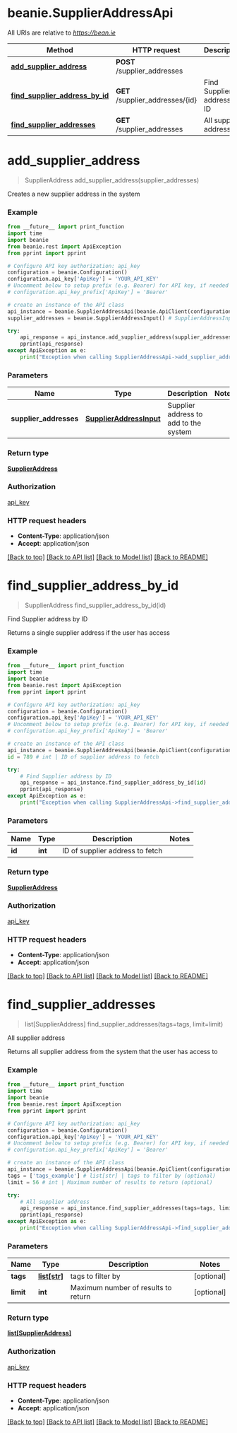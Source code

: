 # beanie.SupplierAddressApi

All URIs are relative to *https://bean.ie*

Method | HTTP request | Description
------------- | ------------- | -------------
[**add_supplier_address**](SupplierAddressApi.md#add_supplier_address) | **POST** /supplier_addresses | 
[**find_supplier_address_by_id**](SupplierAddressApi.md#find_supplier_address_by_id) | **GET** /supplier_addresses/{id} | Find Supplier address by ID
[**find_supplier_addresses**](SupplierAddressApi.md#find_supplier_addresses) | **GET** /supplier_addresses | All supplier address


# **add_supplier_address**
> SupplierAddress add_supplier_address(supplier_addresses)



Creates a new supplier address in the system

### Example
```python
from __future__ import print_function
import time
import beanie
from beanie.rest import ApiException
from pprint import pprint

# Configure API key authorization: api_key
configuration = beanie.Configuration()
configuration.api_key['ApiKey'] = 'YOUR_API_KEY'
# Uncomment below to setup prefix (e.g. Bearer) for API key, if needed
# configuration.api_key_prefix['ApiKey'] = 'Bearer'

# create an instance of the API class
api_instance = beanie.SupplierAddressApi(beanie.ApiClient(configuration))
supplier_addresses = beanie.SupplierAddressInput() # SupplierAddressInput | Supplier address to add to the system

try:
    api_response = api_instance.add_supplier_address(supplier_addresses)
    pprint(api_response)
except ApiException as e:
    print("Exception when calling SupplierAddressApi->add_supplier_address: %s\n" % e)
```

### Parameters

Name | Type | Description  | Notes
------------- | ------------- | ------------- | -------------
 **supplier_addresses** | [**SupplierAddressInput**](SupplierAddressInput.md)| Supplier address to add to the system | 

### Return type

[**SupplierAddress**](SupplierAddress.md)

### Authorization

[api_key](../README.md#api_key)

### HTTP request headers

 - **Content-Type**: application/json
 - **Accept**: application/json

[[Back to top]](#) [[Back to API list]](../README.md#documentation-for-api-endpoints) [[Back to Model list]](../README.md#documentation-for-models) [[Back to README]](../README.md)

# **find_supplier_address_by_id**
> SupplierAddress find_supplier_address_by_id(id)

Find Supplier address by ID

Returns a single supplier address if the user has access

### Example
```python
from __future__ import print_function
import time
import beanie
from beanie.rest import ApiException
from pprint import pprint

# Configure API key authorization: api_key
configuration = beanie.Configuration()
configuration.api_key['ApiKey'] = 'YOUR_API_KEY'
# Uncomment below to setup prefix (e.g. Bearer) for API key, if needed
# configuration.api_key_prefix['ApiKey'] = 'Bearer'

# create an instance of the API class
api_instance = beanie.SupplierAddressApi(beanie.ApiClient(configuration))
id = 789 # int | ID of supplier address to fetch

try:
    # Find Supplier address by ID
    api_response = api_instance.find_supplier_address_by_id(id)
    pprint(api_response)
except ApiException as e:
    print("Exception when calling SupplierAddressApi->find_supplier_address_by_id: %s\n" % e)
```

### Parameters

Name | Type | Description  | Notes
------------- | ------------- | ------------- | -------------
 **id** | **int**| ID of supplier address to fetch | 

### Return type

[**SupplierAddress**](SupplierAddress.md)

### Authorization

[api_key](../README.md#api_key)

### HTTP request headers

 - **Content-Type**: application/json
 - **Accept**: application/json

[[Back to top]](#) [[Back to API list]](../README.md#documentation-for-api-endpoints) [[Back to Model list]](../README.md#documentation-for-models) [[Back to README]](../README.md)

# **find_supplier_addresses**
> list[SupplierAddress] find_supplier_addresses(tags=tags, limit=limit)

All supplier address

Returns all supplier address from the system that the user has access to

### Example
```python
from __future__ import print_function
import time
import beanie
from beanie.rest import ApiException
from pprint import pprint

# Configure API key authorization: api_key
configuration = beanie.Configuration()
configuration.api_key['ApiKey'] = 'YOUR_API_KEY'
# Uncomment below to setup prefix (e.g. Bearer) for API key, if needed
# configuration.api_key_prefix['ApiKey'] = 'Bearer'

# create an instance of the API class
api_instance = beanie.SupplierAddressApi(beanie.ApiClient(configuration))
tags = ['tags_example'] # list[str] | tags to filter by (optional)
limit = 56 # int | Maximum number of results to return (optional)

try:
    # All supplier address
    api_response = api_instance.find_supplier_addresses(tags=tags, limit=limit)
    pprint(api_response)
except ApiException as e:
    print("Exception when calling SupplierAddressApi->find_supplier_addresses: %s\n" % e)
```

### Parameters

Name | Type | Description  | Notes
------------- | ------------- | ------------- | -------------
 **tags** | [**list[str]**](str.md)| tags to filter by | [optional] 
 **limit** | **int**| Maximum number of results to return | [optional] 

### Return type

[**list[SupplierAddress]**](SupplierAddress.md)

### Authorization

[api_key](../README.md#api_key)

### HTTP request headers

 - **Content-Type**: application/json
 - **Accept**: application/json

[[Back to top]](#) [[Back to API list]](../README.md#documentation-for-api-endpoints) [[Back to Model list]](../README.md#documentation-for-models) [[Back to README]](../README.md)

